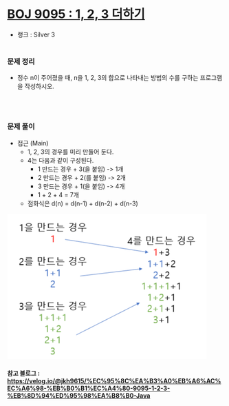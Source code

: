 # [BOJ 9095 : 1, 2, 3 더하기](https://www.acmicpc.net/problem/9095)
- 랭크 : Silver 3
  <br><br>
  
### 문제 정리
- 정수 n이 주어졌을 때, n을 1, 2, 3의 합으로 나타내는 방법의 수를 구하는 프로그램을 작성하시오.

   <br><br>

### 문제 풀이
- 접근 (Main) 
  - 1, 2, 3의 경우를 미리 만둘어 둔다.
  - 4는 다음과 같이 구성된다.
     - 1 만드는 경우 + 3(을 붙임) -> 1개
     - 2 만드는 경우 + 2(를 붙임) -> 2개
     - 3 만드는 경우 + 1(을 붙임) -> 4개
     - 1 + 2 + 4 = 7개
  - 점화식은 d(n) = d(n-1) + d(n-2) + d(n-3)

![img.png](img.png)
    
#### 참고 블로그 : https://velog.io/@jkh9615/%EC%95%8C%EA%B3%A0%EB%A6%AC%EC%A6%98-%EB%B0%B1%EC%A4%80-9095-1-2-3-%EB%8D%94%ED%95%98%EA%B8%B0-Java
    


    
    



